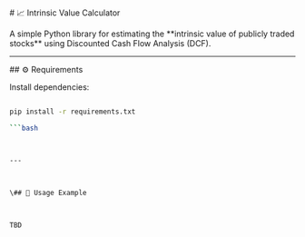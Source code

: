 \# 📈 Intrinsic Value Calculator



A simple Python library for estimating the \*\*intrinsic value of publicly traded stocks\*\* using Discounted Cash Flow Analysis (DCF).



---



\## ⚙️ Requirements





Install dependencies:

```bash

pip install -r requirements.txt

```bash



---



\## 🧠 Usage Example



TBD

